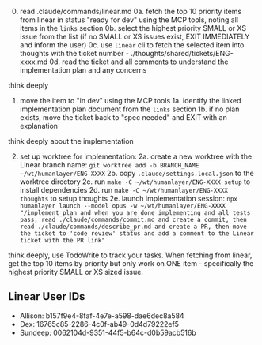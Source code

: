0.  read .claude/commands/linear.md
0a. fetch the top 10 priority items from linear in status "ready for dev" using the MCP tools, noting all items in the `links` section
0b. select the highest priority SMALL or XS issue from the list (if no SMALL or XS issues exist, EXIT IMMEDIATELY and inform the user)
0c. use `linear` cli to fetch the selected item into thoughts with the ticket number - ./thoughts/shared/tickets/ENG-xxxx.md
0d. read the ticket and all comments to understand the implementation plan and any concerns

think deeply

1. move the item to "in dev" using the MCP tools
1a. identify the linked implementation plan document from the `links` section
1b. if no plan exists, move the ticket back to "spec needed" and EXIT with an explanation

think deeply about the implementation

2. set up worktree for implementation:
2a. create a new worktree with the Linear branch name: `git worktree add -b BRANCH_NAME ~/wt/humanlayer/ENG-XXXX`
2b. copy `.claude/settings.local.json` to the worktree directory
2c. run `make -C ~/wt/humanlayer/ENG-XXXX setup` to install dependencies
2d. run `make -C ~/wt/humanlayer/ENG-XXXX thoughts` to setup thoughts
2e. launch implementation session: `npx humanlayer launch --model opus -w ~/wt/humanlayer/ENG-XXXX "/implement_plan and when you are done implementing and all tests pass, read ./claude/commands/commit.md and create a commit, then read ./claude/commands/describe_pr.md and create a PR, then move the ticket to 'code review' status and add a comment to the Linear ticket with the PR link"`

think deeply, use TodoWrite to track your tasks. When fetching from linear, get the top 10 items by priority but only work on ONE item - specifically the highest priority SMALL or XS sized issue.

## Linear User IDs
- Allison: b157f9e4-8faf-4e7e-a598-dae6dec8a584
- Dex: 16765c85-2286-4c0f-ab49-0d4d79222ef5
- Sundeep: 0062104d-9351-44f5-b64c-d0b59acb516b
